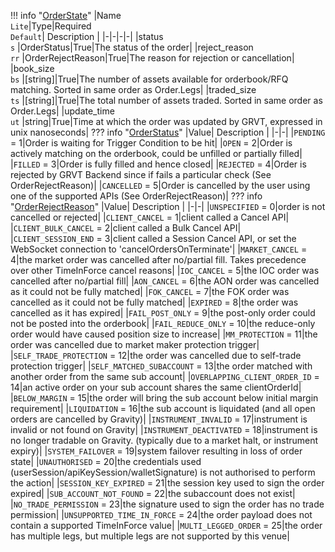 !!! info "[OrderState](schemas/order_state.md)"
    |Name<br>`Lite`|Type|Required<br>`Default`| Description |
    |-|-|-|-|
    |status<br>`s` |OrderStatus|True|The status of the order|
    |reject_reason<br>`rr` |OrderRejectReason|True|The reason for rejection or cancellation|
    |book_size<br>`bs` |[string]|True|The number of assets available for orderbook/RFQ matching. Sorted in same order as Order.Legs|
    |traded_size<br>`ts` |[string]|True|The total number of assets traded. Sorted in same order as Order.Legs|
    |update_time<br>`ut` |string|True|Time at which the order was updated by GRVT, expressed in unix nanoseconds|
    ??? info "[OrderStatus](schemas/order_status.md)"
        |Value| Description |
        |-|-|
        |`PENDING` = 1|Order is waiting for Trigger Condition to be hit|
        |`OPEN` = 2|Order is actively matching on the orderbook, could be unfilled or partially filled|
        |`FILLED` = 3|Order is fully filled and hence closed|
        |`REJECTED` = 4|Order is rejected by GRVT Backend since if fails a particular check (See OrderRejectReason)|
        |`CANCELLED` = 5|Order is cancelled by the user using one of the supported APIs (See OrderRejectReason)|
    ??? info "[OrderRejectReason](schemas/order_reject_reason.md)"
        |Value| Description |
        |-|-|
        |`UNSPECIFIED` = 0|order is not cancelled or rejected|
        |`CLIENT_CANCEL` = 1|client called a Cancel API|
        |`CLIENT_BULK_CANCEL` = 2|client called a Bulk Cancel API|
        |`CLIENT_SESSION_END` = 3|client called a Session Cancel API, or set the WebSocket connection to 'cancelOrdersOnTerminate'|
        |`MARKET_CANCEL` = 4|the market order was cancelled after no/partial fill. Takes precedence over other TimeInForce cancel reasons|
        |`IOC_CANCEL` = 5|the IOC order was cancelled after no/partial fill|
        |`AON_CANCEL` = 6|the AON order was cancelled as it could not be fully matched|
        |`FOK_CANCEL` = 7|the FOK order was cancelled as it could not be fully matched|
        |`EXPIRED` = 8|the order was cancelled as it has expired|
        |`FAIL_POST_ONLY` = 9|the post-only order could not be posted into the orderbook|
        |`FAIL_REDUCE_ONLY` = 10|the reduce-only order would have caused position size to increase|
        |`MM_PROTECTION` = 11|the order was cancelled due to market maker protection trigger|
        |`SELF_TRADE_PROTECTION` = 12|the order was cancelled due to self-trade protection trigger|
        |`SELF_MATCHED_SUBACCOUNT` = 13|the order matched with another order from the same sub account|
        |`OVERLAPPING_CLIENT_ORDER_ID` = 14|an active order on your sub account shares the same clientOrderId|
        |`BELOW_MARGIN` = 15|the order will bring the sub account below initial margin requirement|
        |`LIQUIDATION` = 16|the sub account is liquidated (and all open orders are cancelled by Gravity)|
        |`INSTRUMENT_INVALID` = 17|instrument is invalid or not found on Gravity|
        |`INSTRUMENT_DEACTIVATED` = 18|instrument is no longer tradable on Gravity. (typically due to a market halt, or instrument expiry)|
        |`SYSTEM_FAILOVER` = 19|system failover resulting in loss of order state|
        |`UNAUTHORISED` = 20|the credentials used (userSession/apiKeySession/walletSignature) is not authorised to perform the action|
        |`SESSION_KEY_EXPIRED` = 21|the session key used to sign the order expired|
        |`SUB_ACCOUNT_NOT_FOUND` = 22|the subaccount does not exist|
        |`NO_TRADE_PERMISSION` = 23|the signature used to sign the order has no trade permission|
        |`UNSUPPORTED_TIME_IN_FORCE` = 24|the order payload does not contain a supported TimeInForce value|
        |`MULTI_LEGGED_ORDER` = 25|the order has multiple legs, but multiple legs are not supported by this venue|

